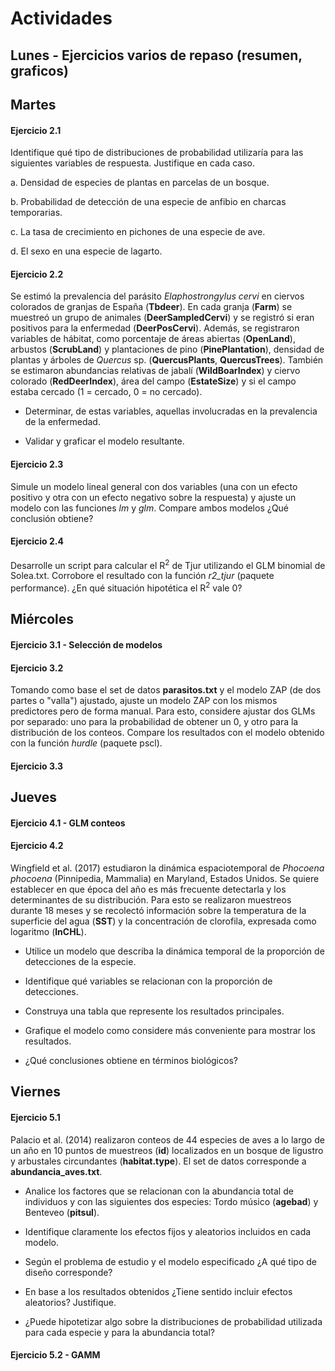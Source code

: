 # Actividades

## Lunes - Ejercicios varios de repaso (resumen, graficos)

## Martes

#### Ejercicio 2.1

Identifique qué tipo de distribuciones de probabilidad utilizaría para las siguientes variables de respuesta. Justifique en cada caso.

a. Densidad de especies de plantas en parcelas de un bosque.

b. Probabilidad de detección de una especie de anfibio en charcas temporarias.

c. La tasa de crecimiento en pichones de una especie de ave.

d. El sexo en una especie de lagarto.

#### Ejercicio 2.2

Se estimó la prevalencia del parásito *Elaphostrongylus cervi* en ciervos colorados de granjas de España (**Tbdeer**). En cada granja (**Farm**) se muestreó un grupo  de animales (**DeerSampledCervi**) y se registró si eran positivos para la enfermedad (**DeerPosCervi**). Además, se registraron variables de hábitat, como porcentaje de áreas abiertas (**OpenLand**), arbustos (**ScrubLand**) y plantaciones de pino (**PinePlantation**), densidad de plantas y árboles de *Quercus* sp. (**QuercusPlants**, **QuercusTrees**). También se estimaron abundancias relativas de jabalí (**WildBoarIndex**) y ciervo colorado (**RedDeerIndex**), área del campo (**EstateSize**) y si el campo estaba cercado (1 = cercado, 0 = no cercado). 

- Determinar, de estas variables, aquellas involucradas en la prevalencia de la enfermedad. 

- Validar y graficar el modelo resultante.

#### Ejercicio 2.3

Simule un modelo lineal general con dos variables (una con un efecto positivo y otra con un efecto negativo sobre la respuesta) y ajuste un modelo con las funciones *lm* y *glm*. Compare ambos modelos ¿Qué conclusión obtiene?

#### Ejercicio 2.4

Desarrolle un script para calcular el R<sup>2</sup> de Tjur utilizando el GLM binomial de Solea.txt. Corrobore el resultado con la función *r2_tjur* (paquete performance). ¿En qué situación hipotética el R<sup>2</sup> vale 0?

## Miércoles

#### Ejercicio 3.1 - Selección de modelos

#### Ejercicio 3.2

Tomando como base el set de datos **parasitos.txt** y el modelo ZAP (de dos partes o "valla") ajustado, ajuste un modelo ZAP con los mismos predictores pero de forma manual. Para esto, considere ajustar dos GLMs por separado: uno para la probabilidad de obtener un 0, y otro para la distribución de los conteos. Compare los resultados con el modelo obtenido con la función *hurdle* (paquete pscl).

#### Ejercicio 3.3

## Jueves

#### Ejercicio 4.1 - GLM conteos

#### Ejercicio 4.2 

Wingfield et al. (2017) estudiaron la dinámica espaciotemporal de *Phocoena phocoena* (Pinnipedia, Mammalia) en Maryland, Estados Unidos. Se quiere establecer en que época del año es más frecuente detectarla y los determinantes de su distribución. Para esto se realizaron muestreos durante 18 meses y se recolectó información sobre la temperatura de la superficie del agua (**SST**) y la concentración de clorofila, expresada como logaritmo (**lnCHL**). 

- Utilice un modelo que describa la dinámica temporal de la proporción de detecciones de la especie.

- Identifique qué variables se relacionan con la proporción de detecciones.

- Construya una tabla que represente los resultados principales.

- Grafique el modelo como considere más conveniente para mostrar los resultados.

- ¿Qué conclusiones obtiene en términos biológicos?


## Viernes

#### Ejercicio 5.1

Palacio et al. (2014) realizaron conteos de 44 especies de aves a lo largo de un año en 10 puntos de muestreos (**id**) localizados en un bosque de ligustro y arbustales circundantes (**habitat.type**). El set de datos corresponde a **abundancia_aves.txt**.

- Analice los factores que se relacionan con la abundancia total de individuos y con las siguientes dos especies: Tordo músico (**agebad**) y Benteveo (**pitsul**).

- Identifique claramente los efectos fijos y aleatorios incluidos en cada modelo.

- Según el problema de estudio y el modelo especificado ¿A qué tipo de diseño corresponde?

- En base a los resultados obtenidos ¿Tiene sentido incluir efectos aleatorios? Justifique.

- ¿Puede hipotetizar algo sobre la distribuciones de probabilidad utilizada para cada especie y para la abundancia total?


#### Ejercicio 5.2 - GAMM
